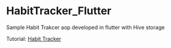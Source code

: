 # HabitTracker_Flutter
Sample Habit Trakcer aop developed in flutter with Hive storage

Tutorial: [Habit Tracker](https://youtu.be/2VKpq4h3Sdw?si=HJbdry-hBC5UmoDF)
